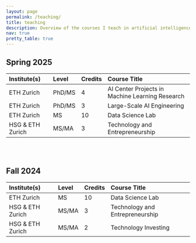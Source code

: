 ```yaml
---
layout: page
permalink: /teaching/
title: teaching
description: Overview of the courses I teach in artificial intelligence (AI) and innovation.
nav: true
pretty_table: true
---
```


## Spring 2025

| Institute(s) | Level | Credits | Course Title |
| :-----------    | :------------ | :------------ | :------------ |
| ETH Zurich       |    PhD/MS |    4    | AI Center Projects in Machine Learning Research |
| ETH Zurich       |    PhD/MS |    3    |  Large-Scale AI Engineering |
| ETH Zurich       |    MS  |    10    | Data Science Lab |
| HSG & ETH Zurich |    MS/MA  |    3    | Technology and Entrepreneurship |

<br/><br/>
## Fall 2024

| Institute(s) | Level | Credits | Course Title |
| :-----------    | :------------ | :------------ | :------------ |
| ETH Zurich       |    MS  |    10    | Data Science Lab |
| HSG & ETH Zurich |    MS/MA  |    3    | Technology and Entrepreneurship |
| HSG & ETH Zurich |    MS/MA  |    2    | Technology Investing |

